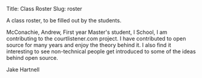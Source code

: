 Title: Class Roster
Slug: roster

A class roster, to be filled out by the students.

McConachie, Andrew, First year Master's student, I School, I am contributing to the courtlistener.com project.
I have contributed to open source for many years and enjoy the theory behind it.  I also find it interesting to
see non-technical people get introduced to some of the ideas behind open source.

Jake Hartnell
